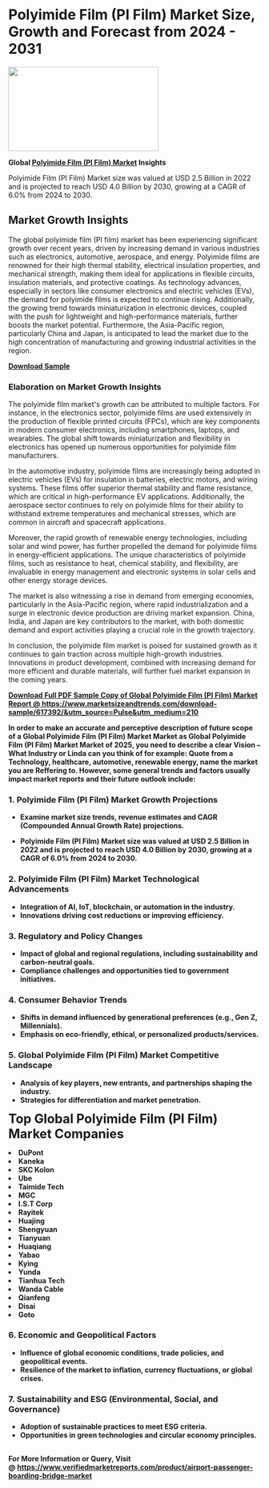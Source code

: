 <H1>Polyimide Film (PI Film) Market Size, Growth and Forecast from 2024 - 2031</H1><img class="aligncenter size-medium wp-image-584254" src="https://thirdeyenews.in/wp-content/uploads/2024/09/Global-Market-Research-300x168.jpeg" alt="" width="300" height="168" /><p><strong>Global&nbsp;<a href="https://www.marketsizeandtrends.com/download-sample/617392/&amp;utm_source=Pulse&amp;utm_medium=210">Polyimide Film (PI Film) Market</a> Insights</strong></p><p>Polyimide Film (PI Film) Market size was valued at USD 2.5 Billion in 2022 and is projected to reach USD 4.0 Billion by 2030, growing at a CAGR of 6.0% from 2024 to 2030.</p><p><h2>Market Growth Insights</h2> <p>The global polyimide film (PI film) market has been experiencing significant growth over recent years, driven by increasing demand in various industries such as electronics, automotive, aerospace, and energy. Polyimide films are renowned for their high thermal stability, electrical insulation properties, and mechanical strength, making them ideal for applications in flexible circuits, insulation materials, and protective coatings. As technology advances, especially in sectors like consumer electronics and electric vehicles (EVs), the demand for polyimide films is expected to continue rising. Additionally, the growing trend towards miniaturization in electronic devices, coupled with the push for lightweight and high-performance materials, further boosts the market potential. Furthermore, the Asia-Pacific region, particularly China and Japan, is anticipated to lead the market due to the high concentration of manufacturing and growing industrial activities in the region.</p> <p><strong><a href="#">Download Sample</a></strong></p> <h3>Elaboration on Market Growth Insights</h3> <p>The polyimide film market's growth can be attributed to multiple factors. For instance, in the electronics sector, polyimide films are used extensively in the production of flexible printed circuits (FPCs), which are key components in modern consumer electronics, including smartphones, laptops, and wearables. The global shift towards miniaturization and flexibility in electronics has opened up numerous opportunities for polyimide film manufacturers.</p> <p>In the automotive industry, polyimide films are increasingly being adopted in electric vehicles (EVs) for insulation in batteries, electric motors, and wiring systems. These films offer superior thermal stability and flame resistance, which are critical in high-performance EV applications. Additionally, the aerospace sector continues to rely on polyimide films for their ability to withstand extreme temperatures and mechanical stresses, which are common in aircraft and spacecraft applications.</p> <p>Moreover, the rapid growth of renewable energy technologies, including solar and wind power, has further propelled the demand for polyimide films in energy-efficient applications. The unique characteristics of polyimide films, such as resistance to heat, chemical stability, and flexibility, are invaluable in energy management and electronic systems in solar cells and other energy storage devices.</p> <p>The market is also witnessing a rise in demand from emerging economies, particularly in the Asia-Pacific region, where rapid industrialization and a surge in electronic device production are driving market expansion. China, India, and Japan are key contributors to the market, with both domestic demand and export activities playing a crucial role in the growth trajectory.</p> <p>In conclusion, the polyimide film market is poised for sustained growth as it continues to gain traction across multiple high-growth industries. Innovations in product development, combined with increasing demand for more efficient and durable materials, will further fuel market expansion in the coming years.</p> <p><strong><a href="#"></p><p><span class=""><strong>Download Full PDF Sample Copy of Global Polyimide Film (PI Film) Market Report</strong> @ <a href="https://www.marketsizeandtrends.com/download-sample/617392/&amp;utm_source=Pulse&amp;utm_medium=210" target="_blank">https://www.marketsizeandtrends.com/download-sample/617392/&amp;utm_source=Pulse&amp;utm_medium=210</a></span></p><p>In order to make an accurate and perceptive description of future scope of a Global&nbsp;Polyimide Film (PI Film) Market Market as Global&nbsp;Polyimide Film (PI Film) Market Market of 2025, you need to describe a clear Vision &ndash; What Industry or Linda can you think of for example: Quote from a Technology, healthcare, automotive, renewable energy, name the market you are Reffering to. However, some general trends and factors usually impact market reports and their future outlook include:</p><h3>1.&nbsp;<strong>Polyimide Film (PI Film) Market Growth Projections</strong></h3><ul><li>Examine market size trends, revenue estimates and CAGR (Compounded Annual Growth Rate) projections.</li><li><p>Polyimide Film (PI Film) Market size was valued at USD 2.5 Billion in 2022 and is projected to reach USD 4.0 Billion by 2030, growing at a CAGR of 6.0% from 2024 to 2030.</p></li></ul><h3>2.&nbsp;<strong>Polyimide Film (PI Film) Market Technological Advancements</strong></h3><ul><li>Integration of AI, IoT, blockchain, or automation in the industry.</li><li>Innovations driving cost reductions or improving efficiency.</li></ul><h3>3.&nbsp;<strong>Regulatory and Policy Changes</strong></h3><ul><li>Impact of global and regional regulations, including sustainability and carbon-neutral goals.</li><li>Compliance challenges and opportunities tied to government initiatives.</li></ul><h3>4.&nbsp;<strong>Consumer Behavior Trends</strong></h3><ul><li>Shifts in demand influenced by generational preferences (e.g., Gen Z, Millennials).</li><li>Emphasis on eco-friendly, ethical, or personalized products/services.</li></ul><h3>5.&nbsp;<strong>Global Polyimide Film (PI Film) Market Competitive Landscape</strong></h3><ul><li>Analysis of key players, new entrants, and partnerships shaping the industry.</li><li>Strategies for differentiation and market penetration.</li></ul><p data-pm-slice="1 1 []"><span style="color: inherit; font-family: inherit; font-size: 25px;">Top Global Polyimide Film (PI Film) Market Companies</span></p><div class="" data-test-id=""><p><li>DuPont</li><li> Kaneka</li><li> SKC Kolon</li><li> Ube</li><li> Taimide Tech</li><li> MGC</li><li> I.S.T Corp</li><li> Rayitek</li><li> Huajing</li><li> Shengyuan</li><li> Tianyuan</li><li> Huaqiang</li><li> Yabao</li><li> Kying</li><li> Yunda</li><li> Tianhua Tech</li><li> Wanda Cable</li><li> Qianfeng</li><li> Disai</li><li> Goto</li></p></div><h3>6.&nbsp;<strong>Economic and Geopolitical Factors</strong></h3><ul><li>Influence of global economic conditions, trade policies, and geopolitical events.</li><li>Resilience of the market to inflation, currency fluctuations, or global crises.</li></ul><h3>7.&nbsp;<strong>Sustainability and ESG (Environmental, Social, and Governance)</strong></h3><ul><li>Adoption of sustainable practices to meet ESG criteria.</li><li>Opportunities in green technologies and circular economy principles.</li></ul><h2><strong style="font-size: 14px;">For More Information or Query, Visit @&nbsp;</strong><a style="background-color: #ffffff; font-size: 14px;" href="https://www.marketsizeandtrends.com/report/polyimide-film-pi-film-market/" target="_blank">https://www.verifiedmarketreports.com/product/airport-passenger-boarding-bridge-market</a></h2>
